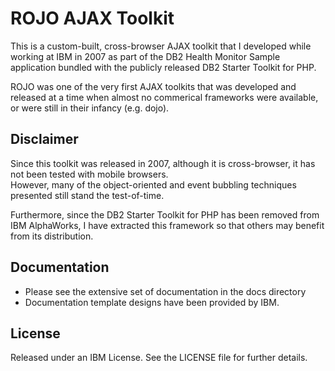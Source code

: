 ROJO AJAX Toolkit
=================
This is a custom-built, cross-browser AJAX toolkit that I developed while 
working at IBM in 2007 as part of the DB2 Health Monitor Sample
application bundled with the publicly released DB2 Starter Toolkit for PHP. 
 
ROJO was one of the very first AJAX toolkits that was developed and released at a 
time when almost no commerical frameworks were available, or were still in their
infancy (e.g. dojo).


Disclaimer
-------------
Since this toolkit was released in 2007, although it is cross-browser, 
it has not been tested with mobile browsers.  
However, many of the object-oriented and event bubbling techniques presented 
still stand the test-of-time.

Furthermore, since the DB2 Starter Toolkit for PHP has been removed from IBM 
AlphaWorks, I have extracted this framework so that others may benefit from
its distribution.


Documentation
-------------------
* Please see the extensive set of documentation in the docs directory
* Documentation template designs have been provided by IBM.


License
-------
Released under an IBM License.  See the LICENSE file for further details.